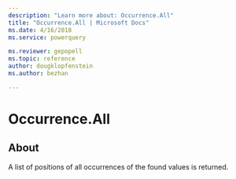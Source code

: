 ```yaml
---
description: "Learn more about: Occurrence.All"
title: "Occurrence.All | Microsoft Docs"
ms.date: 4/16/2018
ms.service: powerquery

ms.reviewer: gepopell
ms.topic: reference
author: dougklopfenstein
ms.author: bezhan

---
```

# Occurrence.All
## About
A list of positions of all occurrences of the found values is returned.

